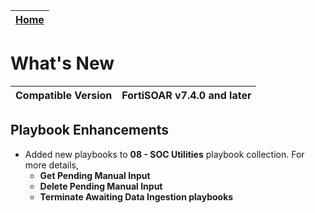 | [Home](./README.md) |
|----------------------|

# What's New

| Compatible Version | FortiSOAR v7.4.0 and later |
|--------------------|----------------------------|


## Playbook Enhancements
- Added new playbooks to **08 - SOC Utilities** playbook collection. For more details, 
    - **Get Pending Manual Input**
    - **Delete Pending Manual Input**
    - **Terminate Awaiting Data Ingestion playbooks**
    